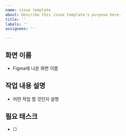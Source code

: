 ```yaml
---
name: issue template
about: Describe this issue template's purpose here.
title: ''
labels: ''
assignees: ''

---
```


## 화면 이름
- Figma에 나온 화면 이름
## 작업 내용 설명
- 어떤 작업 할 것인지 설명
## 필요 태스크
- [ ]
